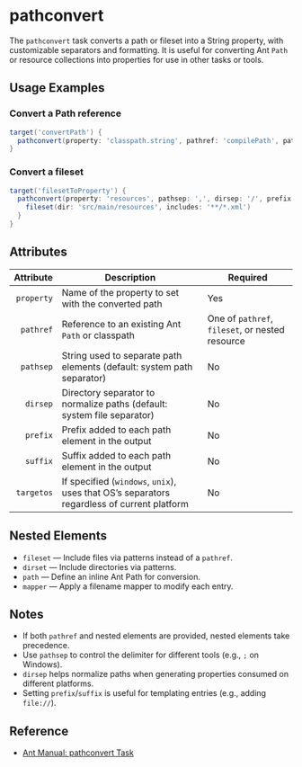 # pathconvert

The `pathconvert` task converts a path or fileset into a String property, with customizable separators and formatting. It is useful for converting Ant `Path` or resource collections into properties for use in other tasks or tools.

## Usage Examples

### Convert a Path reference
```groovy
target('convertPath') {
  pathconvert(property: 'classpath.string', pathref: 'compilePath', pathsep: ':')
}
```

### Convert a fileset
```groovy
target('filesetToProperty') {
  pathconvert(property: 'resources', pathsep: ',', dirsep: '/', prefix: 'res-', suffix: '.xml') {
    fileset(dir: 'src/main/resources', includes: '**/*.xml')
  }
}
```

## Attributes

|  Attribute | Description                                                                                | Required                                        |
|-----------:|--------------------------------------------------------------------------------------------|-------------------------------------------------|
| `property` | Name of the property to set with the converted path                                        | Yes                                             |
|  `pathref` | Reference to an existing Ant `Path` or classpath                                           | One of `pathref`, `fileset`, or nested resource |
|  `pathsep` | String used to separate path elements (default: system path separator)                     | No                                              |
|   `dirsep` | Directory separator to normalize paths (default: system file separator)                    | No                                              |
|   `prefix` | Prefix added to each path element in the output                                            | No                                              |
|   `suffix` | Suffix added to each path element in the output                                            | No                                              |
| `targetos` | If specified (`windows`, `unix`), uses that OS’s separators regardless of current platform | No                                              |

## Nested Elements

- `fileset` — Include files via patterns instead of a `pathref`.
- `dirset` — Include directories via patterns.
- `path` — Define an inline Ant Path for conversion.
- `mapper` — Apply a filename mapper to modify each entry.

## Notes

- If both `pathref` and nested elements are provided, nested elements take precedence.
- Use `pathsep` to control the delimiter for different tools (e.g., `;` on Windows).
- `dirsep` helps normalize paths when generating properties consumed on different platforms.
- Setting `prefix`/`suffix` is useful for templating entries (e.g., adding `file://`).

## Reference

- [Ant Manual: pathconvert Task](https://ant.apache.org/manual/Tasks/pathconvert.html)

